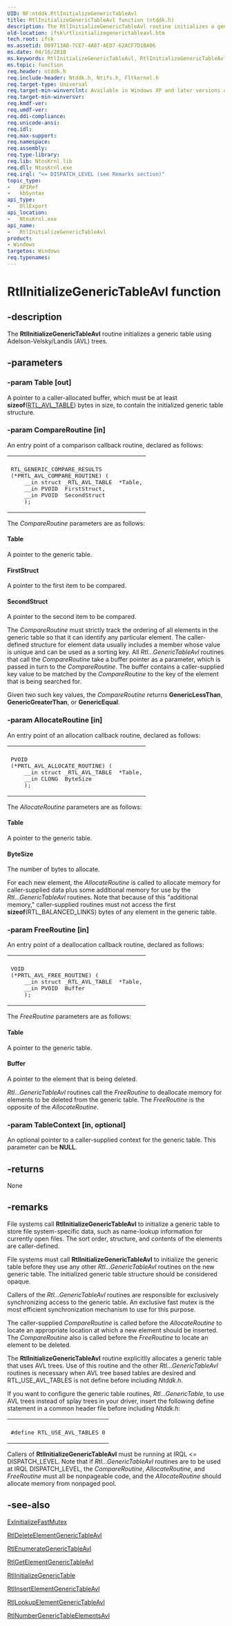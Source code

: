 ```yaml
---
UID: NF:ntddk.RtlInitializeGenericTableAvl
title: RtlInitializeGenericTableAvl function (ntddk.h)
description: The RtlInitializeGenericTableAvl routine initializes a generic table using Adelson-Velsky/Landis (AVL) trees.
old-location: ifsk\rtlinitializegenerictableavl.htm
tech.root: ifsk
ms.assetid: D89713A8-7CE7-4A87-AED7-62ACF7D1BA06
ms.date: 04/16/2018
ms.keywords: RtlInitializeGenericTableAvl, RtlInitializeGenericTableAvl routine [Installable File System Drivers], ifsk.rtlinitializegenerictableavl, ntddk/RtlInitializeGenericTableAvl
ms.topic: function
req.header: ntddk.h
req.include-header: Ntddk.h, Ntifs.h, Fltkernel.h
req.target-type: Universal
req.target-min-winverclnt: Available in Windows XP and later versions of the Windows operating systems.
req.target-min-winversvr: 
req.kmdf-ver: 
req.umdf-ver: 
req.ddi-compliance: 
req.unicode-ansi: 
req.idl: 
req.max-support: 
req.namespace: 
req.assembly: 
req.type-library: 
req.lib: NtosKrnl.lib
req.dll: NtosKrnl.exe
req.irql: "<= DISPATCH_LEVEL (see Remarks section)"
topic_type:
-	APIRef
-	kbSyntax
api_type:
-	DllExport
api_location:
-	NtosKrnl.exe
api_name:
-	RtlInitializeGenericTableAvl
product:
- Windows
targetos: Windows
req.typenames: 
---
```


# RtlInitializeGenericTableAvl function


## -description


The <b>RtlInitializeGenericTableAvl</b> routine initializes a generic table using Adelson-Velsky/Landis (AVL) trees.


## -parameters




### -param Table [out]

A pointer to a caller-allocated buffer, which must be at least <b>sizeof</b>(<a href="https://msdn.microsoft.com/library/windows/hardware/ff553327">RTL_AVL_TABLE</a>) bytes in size, to contain the initialized generic table structure. 


### -param CompareRoutine [in]

An entry point of a comparison callback routine, declared as follows:

<div class="code"><span codelanguage=""><table>
<tr>
<th></th>
</tr>
<tr>
<td>
<pre>RTL_GENERIC_COMPARE_RESULTS
(*PRTL_AVL_COMPARE_ROUTINE) (
    __in struct _RTL_AVL_TABLE  *Table,
    __in PVOID  FirstStruct,
    __in PVOID  SecondStruct
    ); </pre>
</td>
</tr>
</table></span></div>
The <i>CompareRoutine</i> parameters are as follows:





#### Table

A pointer to the generic table.



#### FirstStruct

A pointer to the first item to be compared.



#### SecondStruct

A pointer to the second item to be compared.

The <i>CompareRoutine</i> must strictly track the ordering of all elements in the generic table so that it can identify any particular element. The caller-defined structure for element data usually includes a member whose value is unique and can be used as a sorting key. All <i>Rtl...GenericTableAvl</i> routines that call the <i>CompareRoutine</i> take a buffer pointer as a parameter, which is passed in turn to the <i>CompareRoutine</i>. The buffer contains a caller-supplied key value to be matched by the <i>CompareRoutine</i> to the key of the element that is being searched for. 

Given two such key values, the <i>CompareRoutine</i> returns <b>GenericLessThan</b>, <b>GenericGreaterThan</b>, or <b>GenericEqual</b>. 


### -param AllocateRoutine [in]

An entry point of an allocation callback routine, declared as follows:

<div class="code"><span codelanguage=""><table>
<tr>
<th></th>
</tr>
<tr>
<td>
<pre>PVOID
(*PRTL_AVL_ALLOCATE_ROUTINE) (
    __in struct _RTL_AVL_TABLE  *Table,
    __in CLONG  ByteSize
    );</pre>
</td>
</tr>
</table></span></div>
The <i>AllocateRoutine</i> parameters are as follows:





#### Table

A pointer to the generic table.



#### ByteSize

The number of bytes to allocate.

For each new element, the <i>AllocateRoutine</i> is called to allocate memory for caller-supplied data plus some additional memory for use by the <i>Rtl...GenericTableAvl</i> routines. Note that because of this "additional memory," caller-supplied routines must not access the first <b>sizeof</b>(RTL_BALANCED_LINKS) bytes of any element in the generic table. 


### -param FreeRoutine [in]

An entry point of a deallocation callback routine, declared as follows:

<div class="code"><span codelanguage=""><table>
<tr>
<th></th>
</tr>
<tr>
<td>
<pre>VOID
(*PRTL_AVL_FREE_ROUTINE) (
    __in struct _RTL_AVL_TABLE  *Table,
    __in PVOID  Buffer
    );</pre>
</td>
</tr>
</table></span></div>
The <i>FreeRoutine</i> parameters are as follows:





#### Table

A pointer to the generic table.



#### Buffer

A pointer to the element that is being deleted.

<i>Rtl...GenericTableAvl</i> routines call the <i>FreeRoutine</i> to deallocate memory for elements to be deleted from the generic table. The <i>FreeRoutine</i> is the opposite of the <i>AllocateRoutine</i>. 


### -param TableContext [in, optional]

An optional pointer to a caller-supplied context for the generic table. This parameter can be <b>NULL</b>.


## -returns



None




## -remarks



File systems call <b>RtlInitializeGenericTableAvl</b> to initialize a generic table to store file system-specific data, such as name-lookup information for currently open files. The sort order, structure, and contents of the elements are caller-defined. 

File systems must call <b>RtlInitializeGenericTableAvl</b> to initialize the generic table before they use any other <i>Rtl...GenericTableAvl</i> routines on the new generic table. The initialized generic table structure should be considered opaque.

Callers of the <i>Rtl...GenericTableAvl</i> routines are responsible for exclusively synchronizing access to the generic table. An exclusive fast mutex is the most efficient synchronization mechanism to use for this purpose. 

The caller-supplied <i>CompareRoutine</i> is called before the <i>AllocateRoutine</i> to locate an appropriate location at which a new element should be inserted. The <i>CompareRoutine</i> also is called before the <i>FreeRoutine</i> to locate an element to be deleted.

The <b>RtlInitializeGenericTableAvl</b> routine explicitlly allocates a generic table that uses AVL trees. Use of this routine and the other <i>Rtl...GenericTableAvl</i> routines is necessary when AVL tree based tables are desired and RTL_USE_AVL_TABLES is not define before including <i>Ntddk.h</i>.

 If you want to configure the generic table routines, <i>Rtl...GenericTable</i>, to use AVL trees instead of splay trees in your driver, insert the following define statement in a common header file before including <i>Ntddk.h</i>:

<div class="code"><span codelanguage=""><table>
<tr>
<th></th>
</tr>
<tr>
<td>
<pre>#define RTL_USE_AVL_TABLES 0</pre>
</td>
</tr>
</table></span></div>
Callers of <b>RtlInitializeGenericTableAvl</b> must be running at IRQL &lt;= DISPATCH_LEVEL. Note that if <i>Rtl...GenericTableAvl</i> routines are to be used at IRQL DISPATCH_LEVEL, the <i>CompareRoutine</i>, <i>AllocateRoutine</i>, and <i>FreeRoutine</i> must all be nonpageable code, and the <i>AllocateRoutine</i> should allocate memory from nonpaged pool.




## -see-also




<a href="https://msdn.microsoft.com/library/windows/hardware/ff545293">ExInitializeFastMutex</a>



<a href="https://msdn.microsoft.com/library/windows/hardware/hh439514">RtlDeleteElementGenericTableAvl</a>



<a href="https://msdn.microsoft.com/library/windows/hardware/hh406458">RtlEnumerateGenericTableAvl</a>



<a href="https://msdn.microsoft.com/library/windows/hardware/ff552301">RtlGetElementGenericTableAvl</a>



<a href="https://msdn.microsoft.com/library/windows/hardware/ff552989">RtlInitializeGenericTable</a>



<a href="https://msdn.microsoft.com/library/windows/hardware/hh406468">RtlInsertElementGenericTableAvl</a>



<a href="https://msdn.microsoft.com/library/windows/hardware/hh406476">RtlLookupElementGenericTableAvl</a>



<a href="https://msdn.microsoft.com/library/windows/hardware/hh406522">RtlNumberGenericTableElementsAvl</a>
 

 

